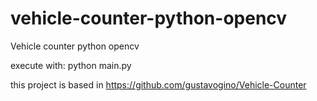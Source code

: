 # vehicle-counter-python-opencv
Vehicle counter python opencv

execute with: python main.py

this project is based in https://github.com/gustavogino/Vehicle-Counter
